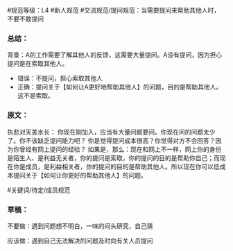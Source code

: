 #规范等级：L4 
#新人规范
#交流规范/提问规范：当需要提问来帮助其他人时，不要不敢提问
### 总结：
背景：A的工作需要了解其他人的反馈，这需要大量提问。A没有提问，因为担心提问是在索取其他人。
- 错误：不提问，担心索取其他人
- 正确：提问关于【如何让A更好地帮助其他人】的问题，目的是帮助其他人。这不是索取。

### 原文：
执悲对天差水长：
你现在刚加入，应当有大量问题要问。你现在问的问题太少了。你不该缺乏提问能力吧？
你是觉得提问成本很高？你觉得对方不会回答？因为你曾经有网上提问的经验？
如果是，那么：现在和网上不一样，网上你的身份是陌生人、是利益无关者，你的提问是索取，你的提问的目的是帮助你自己；而现在你是成员，是利益相关者，你的提问的目的是帮助其他人。所以现在你可以低成本提问关于【如何让你更好的帮助其他人】的问题。

#关键词/待定/成员规范

### 草稿：
不要做：遇到问题想不明白，一味的闷头研究，自己猜


应该做：遇到自己无法解决的问题及时向有关人员提问